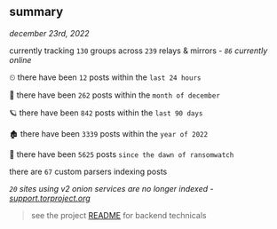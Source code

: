 
## summary
_december 23rd, 2022_

currently tracking `130` groups across `239` relays & mirrors - _`86` currently online_

⏲ there have been `12` posts within the `last 24 hours`

🦈 there have been `262` posts within the `month of december`

🪐 there have been `842` posts within the `last 90 days`

🏚 there have been `3339` posts within the `year of 2022`

🦕 there have been `5625` posts `since the dawn of ransomwatch`

there are `67` custom parsers indexing posts

_`20` sites using v2 onion services are no longer indexed - [support.torproject.org](https://support.torproject.org/onionservices/v2-deprecation/)_

> see the project [README](https://github.com/joshhighet/ransomwatch#ransomwatch--) for backend technicals
